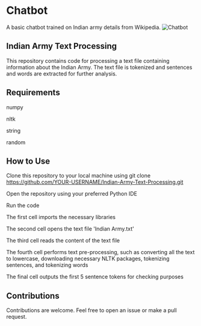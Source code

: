 # Chatbot
A basic chatbot trained on Indian army details from Wikipedia.
![Chatbot](https://user-images.githubusercontent.com/102272183/213641230-78e088d7-8740-47f9-999e-f947aa29de83.png)

## Indian Army Text Processing
This repository contains code for processing a text file containing information about the Indian Army. The text file is tokenized and sentences and words are extracted for further analysis.

## Requirements
numpy

nltk

string

random

## How to Use

Clone this repository to your local machine using git clone https://github.com/YOUR-USERNAME/Indian-Army-Text-Processing.git

Open the repository using your preferred Python IDE

Run the code

The first cell imports the necessary libraries

The second cell opens the text file 'Indian Army.txt'

The third cell reads the content of the text file

The fourth cell performs text pre-processing, such as converting all the text to lowercase, downloading necessary NLTK packages, tokenizing sentences, and tokenizing words

The final cell outputs the first 5 sentence tokens for checking purposes

## Contributions
Contributions are welcome. Feel free to open an issue or make a pull request.

